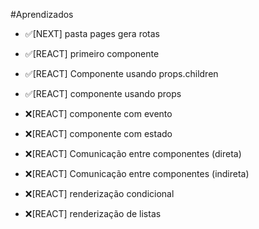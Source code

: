 #Aprendizados

- ✅[NEXT] pasta pages gera rotas
- ✅[REACT] primeiro componente
- ✅[REACT] Componente usando props.children
- ✅[REACT] componente usando props
- ❌[REACT] componente com evento

- ❌[REACT] componente com estado
- ❌[REACT] Comunicação entre componentes (direta)
- ❌[REACT] Comunicação entre componentes (indireta)
- ❌[REACT] renderização condicional
- ❌[REACT] renderização de listas